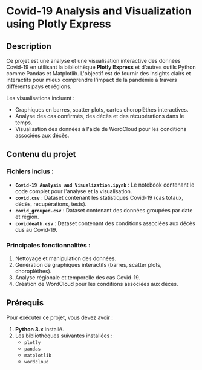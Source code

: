 
# Covid-19 Analysis and Visualization using Plotly Express

## Description
Ce projet est une analyse et une visualisation interactive des données Covid-19 en utilisant la bibliothèque **Plotly Express** et d'autres outils Python comme Pandas et Matplotlib. L'objectif est de fournir des insights clairs et interactifs pour mieux comprendre l'impact de la pandémie à travers différents pays et régions.  

Les visualisations incluent :  
- Graphiques en barres, scatter plots, cartes choroplèthes interactives.  
- Analyse des cas confirmés, des décès et des récupérations dans le temps.  
- Visualisation des données à l'aide de WordCloud pour les conditions associées aux décès.  

## Contenu du projet
### Fichiers inclus :
- **`Covid-19 Analysis and Visualization.ipynb`** : Le notebook contenant le code complet pour l'analyse et la visualisation.  
- **`covid.csv`** : Dataset contenant les statistiques Covid-19 (cas totaux, décès, récupérations, tests).  
- **`covid_grouped.csv`** : Dataset contenant des données groupées par date et région.  
- **`coviddeath.csv`** : Dataset contenant des conditions associées aux décès dus au Covid-19.  

### Principales fonctionnalités :
1. Nettoyage et manipulation des données.  
2. Génération de graphiques interactifs (barres, scatter plots, choroplèthes).  
3. Analyse régionale et temporelle des cas Covid-19.  
4. Création de WordCloud pour les conditions associées aux décès.  

## Prérequis
Pour exécuter ce projet, vous devez avoir :  
1. **Python 3.x** installé.  
2. Les bibliothèques suivantes installées :  
   - `plotly`
   - `pandas`
   - `matplotlib`
   - `wordcloud`

